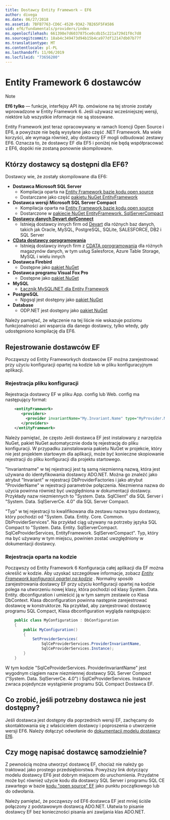 ```yaml
---
title: Dostawcy Entity Framework — EF6
author: divega
ms.date: 06/27/2018
ms.assetid: 7BFB7763-CD6C-4520-93A2-7B265F5FA586
uid: ef6/fundamentals/providers/index
ms.openlocfilehash: 661398e7d6037875ce0cdb15c221a729d1f0c7d8
ms.sourcegitcommit: 18ab4c349473d94b15b4ca977df12147db07b77f
ms.translationtype: MT
ms.contentlocale: pl-PL
ms.lasthandoff: 11/06/2019
ms.locfileid: "73656200"
---
```

# <a name="entity-framework-6-providers"></a>Entity Framework 6 dostawców
> [!NOTE]
> **Ef6 tylko** — funkcje, interfejsy API itp. omówione na tej stronie zostały wprowadzone w Entity Framework 6. Jeśli używasz wcześniejszej wersji, niektóre lub wszystkie informacje nie są stosowane.

Entity Framework jest teraz opracowywany w ramach licencji Open Source i EF6, a powyższe nie będą wysyłane jako część .NET Framework. Ma wiele korzyści, ale wymaga również, aby dostawcy EF mogli odbudować zestawy EF6. Oznacza to, że dostawcy EF dla EF5 i poniżej nie będą współpracować z EF6, dopóki nie zostaną ponownie skompilowane.

## <a name="which-providers-are-available-for-ef6"></a>Którzy dostawcy są dostępni dla EF6?

Dostawcy wie, że zostały skompilowane dla EF6:

*   **Dostawca Microsoft SQL Server**
    *   Kompilacja oparta na [Entity Framework bazie kodu open source](https://github.com/aspnet/EntityFramework6)
    *   Dostarczane jako część [pakietu NuGet EntityFramework](https://nuget.org/packages/EntityFramework)
*   **Dostawca wersji Microsoft SQL Server Compact**
    *   Kompilacja oparta na [Entity Framework bazie kodu open source](https://github.com/aspnet/EntityFramework6)
    *   Dostarczone w [pakiecie NuGet EntityFramework. SqlServerCompact](https://nuget.org/packages/EntityFramework.SqlServerCompact)
*   [**Dostawcy danych Devart dotConnect**](https://www.devart.com/dotconnect/)
    *   Istnieją dostawcy innych firm od [Devart](https://www.devart.com/) dla różnych baz danych, takich jak Oracle, MySQL, PostgreSQL, SQLite, SALESFORCE, DB2 i SQL Server
*   [**CData dostawcy oprogramowania**](https://www.cdata.com/ado/)
    *   Istnieją dostawcy innych firm z [CDATA oprogramowania](https://www.cdata.com/ado/) dla różnych magazynów danych, w tym usług Salesforce, Azure Table Storage, MySQL i wielu innych
*   **Dostawca Firebird**
    *   Dostępne jako [pakiet NuGet](https://www.nuget.org/packages/EntityFramework.Firebird/)
*   **Dostawca programu Visual Fox Pro**
    *   Dostępne jako [pakiet NuGet](https://www.nuget.org/packages/VFPEntityFrameworkProvider2/)
*   **MySQL**
    *   [Łącznik MySQL/NET dla Entity Framework](https://dev.mysql.com/doc/connector-net/en/connector-net-entityframework60.html)
*   **PostgreSQL**
    *   Npgsql jest dostępny jako [pakiet NuGet](https://www.nuget.org/packages/EntityFramework6.Npgsql/)
*   **Database**
    *   ODP.NET jest dostępny jako [pakiet NuGet](https://www.nuget.org/packages/Oracle.ManagedDataAccess.EntityFramework/)

Należy pamiętać, że włączenie na tej liście nie wskazuje poziomu funkcjonalności ani wsparcia dla danego dostawcy, tylko wtedy, gdy udostępniono kompilację dla EF6.

## <a name="registering-ef-providers"></a>Rejestrowanie dostawców EF

Począwszy od Entity Frameworkych dostawców EF można zarejestrować przy użyciu konfiguracji opartej na kodzie lub w pliku konfiguracyjnym aplikacji.

### <a name="config-file-registration"></a>Rejestracja pliku konfiguracji

Rejestracja dostawcy EF w pliku App. config lub Web. config ma następujący format:


``` xml
    <entityFramework>
       <providers>
         <provider invariantName="My.Invariant.Name" type="MyProvider.MyProviderServices, MyAssembly" />
       </providers>
    </entityFramework>
```

Należy pamiętać, że często Jeśli dostawca EF jest instalowany z narzędzia NuGet, pakiet NuGet automatycznie doda tę rejestrację do pliku konfiguracji. W przypadku zainstalowania pakietu NuGet w projekcie, który nie jest projektem startowym dla aplikacji, może być konieczne skopiowanie rejestracji do pliku konfiguracji dla projektu startowego.

"Invariantname" w tej rejestracji jest tą samą niezmienną nazwą, która jest używana do identyfikowania dostawcy ADO.NET. Można go znaleźć jako atrybut "Invariant" w rejestracji DbProviderFactories i jako atrybut "ProviderName" w rejestracji parametrów połączenia. Niezmienna nazwa do użycia powinna również być uwzględniona w dokumentacji dostawcy. Przykłady nazw niezmiennych to "System. Data. SqlClient" dla SQL Server i "System. Data. SqlServerCe. 4.0" dla SQL Server Compact.

"Typ" w tej rejestracji to kwalifikowana dla zestawu nazwa typu dostawcy, który pochodzi od "System. Data. Entity. Core. Common. DbProviderServices". Na przykład ciąg używany na potrzeby języka SQL Compact to "System. Data. Entity. SqlServerCompact. SqlCeProviderServices, EntityFramework. SqlServerCompact". Typ, który ma być używany w tym miejscu, powinien zostać uwzględniony w dokumentacji dostawcy.

### <a name="code-based-registration"></a>Rejestracja oparta na kodzie

Począwszy od Entity Framework 6 Konfiguracja całej aplikacji dla EF można określić w kodzie. Aby uzyskać szczegółowe informacje, zobacz _[Entity Framework konfiguracji opartej na kodzie](https://msdn.microsoft.com/data/jj680699)_ . Normalny sposób zarejestrowania dostawcy EF przy użyciu konfiguracji opartej na kodzie polega na utworzeniu nowej klasy, która pochodzi od klasy System. Data. Entity. dbconfiguration i umieścić ją w tym samym zestawie co Klasa DbContext. Klasa dbconfiguration powinna następnie zarejestrować dostawcę w konstruktorze. Na przykład, aby zarejestrować dostawcę programu SQL Compact, Klasa dbconfiguration wygląda następująco:

``` csharp
    public class MyConfiguration : DbConfiguration
    {
        public MyConfiguration()
        {
            SetProviderServices(
                SqlCeProviderServices.ProviderInvariantName,
                SqlCeProviderServices.Instance);
        }
    }
```

W tym kodzie "SqlCeProviderServices. ProviderInvariantName" jest wygodnym ciągiem nazw niezmiennej dostawcy SQL Server Compact ("System. Data. SqlServerCe. 4.0") i SqlCeProviderServices. Instance zwraca pojedyncze wystąpienie programu SQL Compact Dostawca EF.

## <a name="what-if-the-provider-i-need-isnt-available"></a>Co zrobić, jeśli potrzebny dostawca nie jest dostępny?

Jeśli dostawca jest dostępny dla poprzednich wersji EF, zachęcamy do skontaktowania się z właścicielem dostawcy i poproszenia o utworzenie wersji EF6. Należy dołączyć odwołanie do [dokumentacji modelu dostawcy Ef6](~/ef6/fundamentals/providers/provider-model.md).

## <a name="can-i-write-a-provider-myself"></a>Czy mogę napisać dostawcę samodzielnie?

Z pewnością można utworzyć dostawcę EF, chociaż nie należy go traktować jako prostego przedsiębiorstwa. Powyższy link dotyczący modelu dostawcy EF6 jest dobrym miejscem do uruchomienia. Przydatne może być również użycie kodu dla dostawcy SQL Server i programu SQL CE zawartego w bazie [kodu "open source" EF](https://github.com/aspnet/EntityFramework6) jako punktu początkowego lub do odwołania.

Należy pamiętać, że począwszy od EF6 dostawca EF jest mniej ściśle połączony z podstawowym dostawcą ADO.NET. Ułatwia to pisanie dostawcy EF bez konieczności pisania ani zawijania klas ADO.NET.
